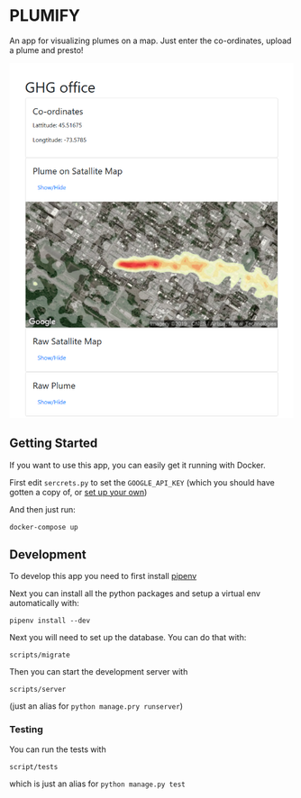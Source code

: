 # PLUMIFY

An app for visualizing plumes on a map. Just enter the co-ordinates, upload a plume and presto!

![](docs/images/show.png)

## Getting Started

If you want to use this app, you can easily get it running with Docker.

First edit `sercrets.py` to set the `GOOGLE_API_KEY` (which you should have gotten a copy of, or [set up your own](https://developers.google.com/maps/documentation/maps-static/intro))


And then just run:

```
docker-compose up
```

## Development

To develop this app you need to first install [pipenv](https://pipenv.kennethreitz.org/en/latest/)

Next you can install all the python packages and setup a virtual env automatically with:

```
pipenv install --dev
```

Next you will need to set up the database. You can do that with:

```
scripts/migrate
```

Then you can start the development server with

```
scripts/server
```

(just an alias for `python manage.pry runserver`)


### Testing

You can run the tests with

```
script/tests
```

which is just an alias for `python manage.py test`